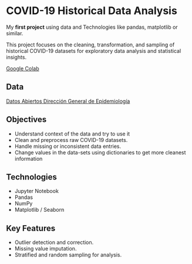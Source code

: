 # COVID-19 Historical Data Analysis

My **first project** using data and Technologies like pandas, matplotlib or similar.

This project focuses on the cleaning, transformation, and sampling of historical COVID-19 datasets for exploratory data analysis and statistical insights.

<a href="https://colab.research.google.com/drive/1Wkrpdu3sq0IDc6gFkyCKvMNfCRxxPOMO?usp=sharing">Google Colab</a>

## Data

<a href="https://www.gob.mx/salud/documentos/datos-abiertos-152127">Datos Abiertos Dirección General de Epidemiología</a>

## Objectives

- Understand context of the data and try to use it
- Clean and preprocess raw COVID-19 datasets.
- Handle missing or inconsistent data entries.
- Change values in the data-sets using dictionaries to get more cleanest information

## Technologies

- Jupyter Notebook
- Pandas
- NumPy
- Matplotlib / Seaborn

##  Key Features

- Outlier detection and correction.
- Missing value imputation.
- Stratified and random sampling for analysis.


